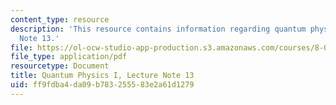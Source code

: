 ```yaml
---
content_type: resource
description: 'This resource contains information regarding quantum physics: Lecture
  Note 13.'
file: https://ol-ocw-studio-app-production.s3.amazonaws.com/courses/8-04-quantum-physics-i-spring-2016/ff9fdba4da09b783255583e2a61d1279_MIT8_04S16_LecNotes13.pdf
file_type: application/pdf
resourcetype: Document
title: Quantum Physics I, Lecture Note 13
uid: ff9fdba4-da09-b783-2555-83e2a61d1279
---
```

